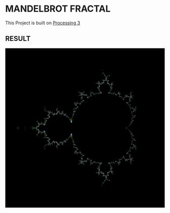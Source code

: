 # MANDELBROT FRACTAL

This Project is built on [Processing 3](https://processing.org/) 

## RESULT

![](./result.png)